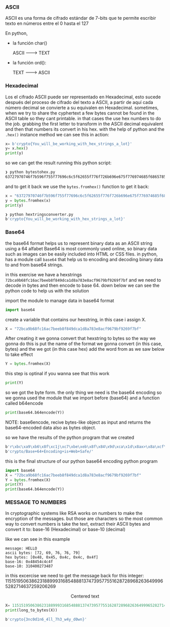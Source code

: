 ### ASCII


ASCII es una forma de cifrado estándar de 7-bits que te permite escribir texto en números entre el 0 hasta el 127

En python, 
*  la función char()
  
     ASCII  ---> TEXT

*  la función ord():

   TEXT ---> ASCII

### Hexadecimal

Los el cifrado ASCII puede ser representado en Hexadecimal, esto sucede después del proceso de cifrado del texto a ASCII, a partir de aquí cada número decimal se convierte a su equivalen en Hexadecimal.
sometimes, when we try to share the cyphertext a few bytes cannot be found in the ASCII table so they cant printable. in that cases the use hex numbers to do the job. grabbing the first letter to transform in the ASCII decimal equivalent and then that numbers its convert in his hex. with the help of python and the `.hex()` instance method we can see this in action:
```python
x= b'crypto{You_will_be_working_with_hex_strings_a_lot}'
y= x.hex()
print(y)
```
so we can get the result running this python script:
```bash
❯ python bytestohex.py
63727970746f7b596f755f77696c6c5f62655f776f726b696e675f776974685f6865785f737472696e67735f615f6c6f747d
```
and to get it back we use the `bytes.fromhex()` function to get it back:
```python
x = "63727970746f7b596f755f77696c6c5f62655f776f726b696e675f776974685f6865785f737472696e67735f615f6c6f747d"
y = bytes.fromhex(x)
print(y)
```
```bash
❯ python hextringsconverter.py 
b'crypto{You_will_be_working_with_hex_strings_a_lot}'
```
### Base64

the base64 format helps us to represent binary data as an ASCII string using a 64 alfabet
Base64 is most commonly used online, so binary data such as images can be easily included into HTML or CSS files.
in python, has a module call `base64` that help us to encoding and decoding binary data to and from base64 strings. 

in this exercise we have a hexstrings `72bca9b68fc16ac7beeb8f849dca1d8a783e8acf9679bf9269f7bf` and we need to decode in bytes and then encode to base 64. down below we can see the python code to help us with the solution

import the module to manage data in base64 format
```python
import base64
```

create a variable that contains our hexstring, in this case i assign X.
```python
X = "72bca9b68fc16ac7beeb8f849dca1d8a783e8acf9679bf9269f7bf"
```

After creating it we gonna convert that hexstring to bytes so the way we gonna do this is put the name of the format we gonna convert (in this case, bytes) 
and the we got (in this case hex) add the word from as we saw below to take effect
```python
Y = bytes.fromhex(X)
```

this step is optinal if you wanna see that this work
```python
print(Y)
```

so we got the byte form. the only thing we need is the base64 encoding so we gonna used the module that we import before (base64) and a function called b64encode
```python
print(base64.b64encode(Y))
```
NOTE: base6encode, recive bytes-like object as input and returns the base64-encoded data also as bytes object.

so we have the results of the python program that we created
```bash
b'r\xbc\xa9\xb6\x8f\xc1j\xc7\xbe\xeb\x8f\x84\x9d\xca\x1d\x8ax>\x8a\xcf\x96y\xbf\x92i\xf7\xbf'
b'crypto/Base+64+Encoding+is+Web+Safe/'
```
this is the final structure of our python base64 encoding python program
```python
import base64
X = "72bca9b68fc16ac7beeb8f849dca1d8a783e8acf9679bf9269f7bf"
Y = bytes.fromhex(X)
print(Y)
print(base64.b64encode(Y))
```
### MESSAGE TO NUMBERS
In cryptographic systems like RSA works on numbers to make the encryption of the messages. but those are characters so the most common way to convert numbers is take the text, extract their ASCII bytes and convert it to: 
base-16 (Hexadecimal)
or
base-10 (decimal)

like we can see in this example

```shell
message: HELLO
ascii bytes: [72, 69, 76, 76, 79]
hex bytes: [0x48, 0x45, 0x4c, 0x4c, 0x4f]
base-16: 0x48454c4c4f
base-10: 310400273487 
```

in this excercise we need to get the message back for this integer:
    11515195063862318899931685488813747395775516287289682636499965282714637259206269

<center>Centered text</center>

```python
X= 11515195063862318899931685488813747395775516287289682636499965282714637259206269
print(long_to_bytes(X))
```
```bash
b'crypto{3nc0d1n6_4ll_7h3_w4y_d0wn}'
```

